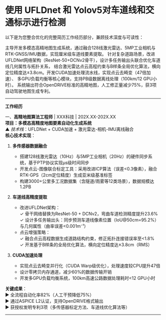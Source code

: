 # 使用 UFLDnet 和 Yolov5对车道线和交通标示进行检测

以下是为您整合优化的完整简历工作经历部分，兼顾技术深度与可读性：

主导开发多模态高精地图生成系统，通过融合128线激光雷达、5MP工业相机与RTK-GNSS/IMU数据，实现厘米级车道线要素提取。
针对复杂道路场景，改进UFLDNet网络架构（ResNet-50+DCNv2骨干），设计多任务输出头联合优化车道线几何属性与拓扑关系，
结合激光雷达点云高程约束与B样条全局优化算法，横向定位精度达±3.8cm。开发CUDA加速处理流水线，实现点云去畸变（47倍加速）、
多GPU负载均衡等核心模块，支持PB级数据离线处理（100km/12 GPU小时）。
系统输出符合OpenDRIVE标准的高精地图，人工修正量减少75%，获3项自动驾驶地图生成专利。

---

**工作经历**

一、**高精地图算法工程师** | XXX科技 | 202X.XX-202X.XX  
**项目：多模态高精度地图要素自动化生成系统**  
▲ *技术栈*：UFLDNet + CUDA加速 + 激光雷达-相机-IMU离线融合  
**核心技术实现**：  

1. **多传感器数据融合**  
   - 搭建128线激光雷达（10Hz）与5MP工业相机（20Hz）的硬件同步系统，基于PTP协议实现μs级时间同步  
   - 开发点云-图像联合标定工具：采用改进ICP算法（误差<0.3像素），融合RTK-GPS（2cm定位精度）生成亚米级基准标签  
   - 构建3000+公里多工况数据集（含隧道/雨雾等12类场景），数据规模达1.2PB  

2. **车道线高精度提取**  
   - 改进UFLDNet架构：  
     ✓ 骨干网络替换为ResNet-50 + DCNv2，弯曲车道检测精度提升23.6%  
     ✓ 设计多任务输出头：同步预测车道线像素位置（IoU@50cm=95.2%）与几何属性（曲率误差<0.001m⁻¹）  
   - 点云增强策略：  
     ✓ 融合点云高程数据生成道路结构约束，修正拓扑连接错误率至<1.8%  
     ✓ 开发基于B样条的全局优化算法，横向定位精度达±3.8cm（RMS）  

3. **CUDA加速处理**  
   - 实现点云去畸变并行化（CUDA Warp级优化），处理速度较CPU提升47倍  
   - 设计零拷贝内存通道，减少60%的数据传输开销  
   - 开发多GPU负载均衡系统，100km高速公路数据处理耗时<12 GPU小时  

**关键成果**：  
▶ 全流程自动化率82%（人工干预降低75%）  
▶ 通过ASPICE L2认证，支持OpenDRIVE格式输出  
▶ 获授权发明专利3项（多传感器标定方法、车道线优化算法等）  

---
